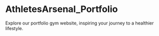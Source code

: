 # AthletesArsenal_Portfolio
Explore our portfolio gym website, inspiring your journey to a healthier lifestyle.
